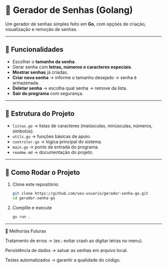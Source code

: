# 🔐 Gerador de Senhas (Golang)

Um gerador de senhas simples feito em **Go**, com opções de criação, visualização e remoção de senhas.

---

## 📌 Funcionalidades

- Escolher o **tamanho da senha**.
- Gerar senha com **letras, números e caracteres especiais**.
- **Mostrar senhas** já criadas.
- **Criar nova senha** → informe o tamanho desejado → senha é armazenada.
- **Deletar senha** → escolha qual senha → remove da lista.
- **Sair do programa** com segurança.

---

## 📂 Estrutura do Projeto

- `listas.go` → listas de caracteres (maiúsculas, minúsculas, números, símbolos).
- `utils.go` → funções básicas de apoio.
- `controler.go` → lógica principal do sistema.
- `main.go` → ponto de entrada do programa.
- `readme.md` → documentação do projeto.

---

## 🚀 Como Rodar o Projeto

1. Clone este repositório:
   ```bash
   git clone https://github.com/seu-usuario/gerador-senha-go.git
   cd gerador-senha-go

2. Complile e execute
    ```bash
    go run .
--------------------

🔧 Melhorias Futuras

 Tratamento de erros → (ex.: evitar crash ao digitar letras no menu).

 Persistência de dados → salvar as senhas em arquivo local.

 Testes automatizados → garantir a qualidade do código.